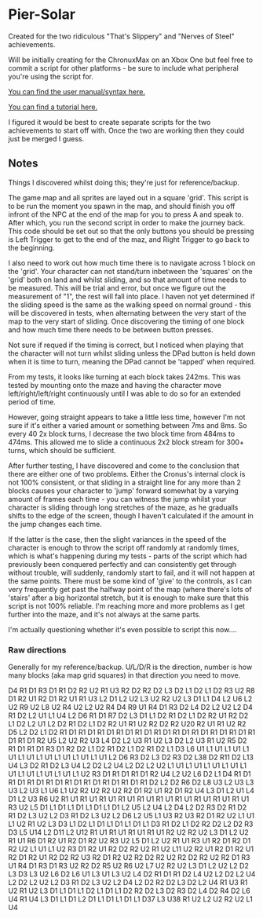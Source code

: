 # Pier-Solar

Created for the two ridiculous "That's Slippery" and "Nerves of Steel" achievements.

Will be initially creating for the ChronuxMax on an Xbox One but feel free to commit a script for other platforms - be sure to include what peripheral you're using the script for.

[You can find the user manual/syntax here.](https://cronusmax.com/manual/gpc_guide.htm?ms=AgAAAAAAAAI%3D&st=MA%3D%3D&sct=MA%3D%3D&mw=MzIw#)

[You can find a tutorial here.](https://cronusmax.com/manual/a_simple_tutorial.htm)

I figured it would be best to create separate scripts for the two achievements to start off with. Once the two are working then they could just be merged I guess.


## Notes

Things I discovered whilst doing this; they're just for reference/backup.

 
The game map and all sprites are layed out in a square 'grid'. This script is to be run the moment you spawn in the map, and should finish you off infront of the NPC at the end of the map for you to press A and speak to. After which, you run the second script in order to make the journey back. This code should be set out so that the only buttons you should be pressing is Left Trigger to get to the end of the maz, and Right Trigger to go back to the beginning.

I also need to work out how much time there is to navigate across 1 block on the 'grid'. Your character can not stand/turn inbetween the 'squares' on the 'grid' both on land and whilst sliding, and so that amount of time needs to be measured. This will be trial and error, but once we figure out the measurement of "1", the rest will fall into place. I haven not yet determined if the sliding speed is the same as the walking speed on normal ground - this will be discovered in tests, when alternating between the very start of the map to the very start of sliding. Once discovering the timing of one block and how much time there needs to be between button presses.

Not sure if requed if the timing is correct, but I noticed when playing that the character will not turn whilst sliding unless the DPad button is held down when it is time to turn, meaning the DPad cannot be 'tapped' when required.

From my tests, it looks like turning at each block takes 242ms. This was tested by mounting onto the maze and having the character move left/right/left/right continuously until I was able to do so for an extended period of time.

However, going straight appears to take a little less time, however I'm not sure if it's either a varied amount or something between 7ms and 8ms. So every 40 2x block turns, I decrease the two block time from 484ms to 474ms. This allowed me to slide a continuous 2x2 block stream for 300+ turns, which should be sufficient.

After further testing, I have discovered and come to the conclusion that there are either one of two problems. Either the Cronus's internal clock is not 100% consistent, or that sliding in a straight line for any more than 2 blocks causes your character to 'jump' forward somewhat by a varying amount of frames each time - you can witness the jump whilst your character is sliding through long stretches of the maze, as he gradualls shifts to the edge of the screen, though I haven't calculated if the amount in the jump changes each time.

If the latter is the case, then the slight variances in the speed of the character is enough to throw the script off randomly at randomly times, which is what's happening during my tests - parts of the script which had previously been conquered perfectly and can consistently get through without trouble, will suddenly, randomly start to fail, and it will not happen at the same points. There must be some kind of 'give' to the controls, as I can very frequently get past the halfway point of the map (where there's lots of 'stairs' after a big horizontal stretch, but it is enough to make sure that this script is not 100% reliable. I'm reaching more and more problems as I get further into the maze, and it's not always at the same parts.

I'm actually questioning whether it's even possible to script this now....

### Raw directions

Generally for my reference/backup. U/L/D/R is the direction, number is how many blocks (aka map grid squares) in that direction you need to move.

D4
R1
D1
R3
D1
R1
D2
R2
U2
R1
U3
R2
D2
R2
D2
L3
D2
L1
D2
L1
D2
R3
U2
R8
D1
R2
U1
R2
D1
R2
U1
R1
U3
L2
D1
L2
U2
L3
U2
R2
U2
L3
D1
L1
D4
L2
U6
L2
U2
R9
U2
L8
U2
R4
U2
L2
U2
R4
D4
R9
U1
R4
D1
R3
D2
L4
D2
L2
U2
L2
D4
R1
D2
L2
U1
L1
U4
L2
D6
R1
D1
R7
D2
L3
D1
L1
D2
R1
D2
L1
D2
R2
U1
R2
D2
L1
D2
L2
U1
L2
D2
R1
D2
L1
D2
R2
U1
R1
U2
R2
D2
R2
U20
R2
U1
R1
U2
R2
D5
L2
D2
L1
D2
R1
D1
R1
D1
R1
D1
R1
D1
R1
D1
R1
D1
R1
D1
R1
D1
R1
D1
R1
D1
R1
D1
R1
D1
R2
U5
L2
U2
R2
U3
L4
D2
L2
U3
R1
U2
L3
D2
L2
U3
R1
U2
R5
D2
R1
D1
R1
D1
R3
D1
R2
D2
L1
D2
R1
D2
L1
D2
R1
D2
L1
D3
L6
U1
L1
U1
L1
U1
L1
U1
L1
U1
L1
U1
L1
U1
L1
U1
L1
U1
L2
D6
R3
D2
L3
D2
R3
D2
L38
D2
R11
D2
L13
U4
L3
D2
R1
D2
L3
U4
L2
D2
L2
U4
L2
D2
L2
U2
L1
U1
L1
U1
L1
U1
L1
U1
L1
U1
L1
U1
L1
U1
L1
U1
L1
U2
R3
D1
R1
D1
R1
D1
R2
U4
L2
U2
L6
D2
L1
D4
R1
D1
R1
D1
R1
D1
R1
D1
R1
D1
R1
D1
R1
D1
R1
D1
R1
D2
L2
D2
R6
D2
L8
U3
L2
U3
L3
U3
L2
U3
L1
U6
L1
U2
R2
U2
R2
U2
R2
D1
R2
U1
R2
D1
R2
U4
L3
D1
L2
U1
L4
D1
L2
U3
R6
U2
R1
U1
R1
U1
R1
U1
R1
U1
R1
U1
R1
U1
R1
U1
R1
U1
R1
U1
R1
U1
R3
U2
L5
D1
L1
D1
L1
D1
L1
D1
L1
D1
L2
U5
L2
U4
L2
D4
L2
D2
R3
D2
R1
D2
R1
D2
L3
U2
L2
D3
R1
D2
L3
U2
L2
D6
L2
U5
L1
U3
R2
U3
R2
D1
R2
U2
L1
U1
L1
U2
R1
U2
L3
D3
L1
D2
L1
D1
L1
D1
L1
D1
L1
D3
R1
D2
L1
D2
R2
D2
L2
D2
R3
D3
L5
U14
L2
D11
L2
U12
R1
U1
R1
U1
R1
U1
R1
U1
R2
U2
R2
U2
L3
D1
L2
U2
R1
U1
R6
D1
R2
U1
R2
D1
R2
U2
R3
U2
L5
D1
L2
U2
R1
U1
R3
U1
R2
D1
R2
D1
R2
U2
L1
U1
L1
U2
R3
D1
R2
U1
R2
D2
R2
U2
R1
U2
L11
U2
R2
U1
R2
D1
R2
U1
R2
D1
R2
U1
R2
D2
R2
U3
R2
D1
R2
U2
R2
D2
R2
U2
R2
D2
R2
U2
R2
D1
R3
U1
R4
D1
R3
D1
R3
U2
R2
D2
R5
U2
R6
U2
L7
U2
R2
U2
L3
D1
L2
U2
L2
D2
L3
D3
L3
U2
L6
D2
L6
U1
L3
U1
L3
U2
L4
D2
R1
D1
R1
D2
L4
U2
L2
D2
L2
U4
L2
D2
L2
U2
L2
D3
R1
D2
L3
U2
L2
D4
L2
D2
R2
D2
L3
D2
L2
U4
R1
U3
R1
U2
R1
U2
L3
D1
L1
D1
L1
D2
L1
D1
L1
D2
R2
D2
L3
D2
R3
D2
L4
D2
R4
D2
L6
U4
R1
U4
L3
D1
L1
D1
L2
D1
L1
D1
L1
D1
L1
D37
L3
U38
R1
U2
L2
U2
R2
U2
L1
U4
